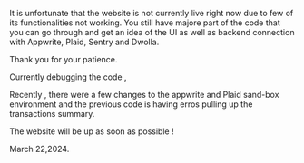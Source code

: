 It is unfortunate that the website is not currently live right now due to few of its functionalities not working. 
You still have majore part of the code that you can go through and get an idea of the UI as well as backend connection with Appwrite, Plaid, Sentry and Dwolla.

Thank you for your patience.

Currently debugging the code , 

Recently , there were a few changes to the appwrite and Plaid sand-box environment 
and the previous code is having erros pulling up the transactions summary. 

The website will be up as soon as possible !

March 22,2024.
